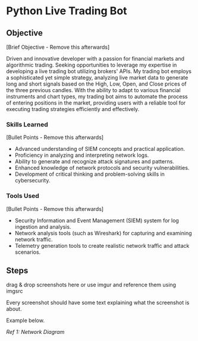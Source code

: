 # Python Live Trading Bot

## Objective
[Brief Objective - Remove this afterwards]

Driven and innovative developer with a passion for financial markets and algorithmic trading. Seeking opportunities to leverage my expertise in developing a live trading bot utilizing brokers' APIs. My trading bot employs a sophisticated yet simple strategy, analyzing live market data to generate long and short signals based on the High, Low, Open, and Close prices of the three previous candles. With the ability to adapt to various financial instruments and chart types, my trading bot aims to automate the process of entering positions in the market, providing users with a reliable tool for executing trading strategies efficiently and effectively.

### Skills Learned
[Bullet Points - Remove this afterwards]

- Advanced understanding of SIEM concepts and practical application.
- Proficiency in analyzing and interpreting network logs.
- Ability to generate and recognize attack signatures and patterns.
- Enhanced knowledge of network protocols and security vulnerabilities.
- Development of critical thinking and problem-solving skills in cybersecurity.

### Tools Used
[Bullet Points - Remove this afterwards]

- Security Information and Event Management (SIEM) system for log ingestion and analysis.
- Network analysis tools (such as Wireshark) for capturing and examining network traffic.
- Telemetry generation tools to create realistic network traffic and attack scenarios.

## Steps
drag & drop screenshots here or use imgur and reference them using imgsrc

Every screenshot should have some text explaining what the screenshot is about.

Example below.

*Ref 1: Network Diagram*
